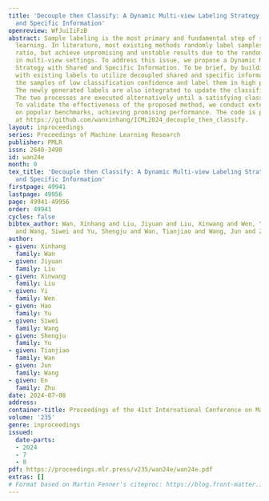 ```yaml
---
title: 'Decouple then Classify: A Dynamic Multi-view Labeling Strategy with Shared
  and Specific Information'
openreview: WfJuiIiFzB
abstract: Sample labeling is the most primary and fundamental step of semi-supervised
  learning. In literature, most existing methods randomly label samples with a given
  ratio, but achieve unpromising and unstable results due to the randomness, especially
  in multi-view settings. To address this issue, we propose a Dynamic Multi-view Labeling
  Strategy with Shared and Specific Information. To be brief, by building two classifiers
  with existing labels to utilize decoupled shared and specific information, we select
  the samples of low classification confidence and label them in high priorities.
  The newly generated labels are also integrated to update the classifiers adaptively.
  The two processes are executed alternatively until a satisfying classification performance.
  To validate the effectiveness of the proposed method, we conduct extensive experiments
  on popular benchmarks, achieving promising performance. The code is publicly available
  at https://github.com/wanxinhang/ICML2024_decouple_then_classify.
layout: inproceedings
series: Proceedings of Machine Learning Research
publisher: PMLR
issn: 2640-3498
id: wan24e
month: 0
tex_title: 'Decouple then Classify: A Dynamic Multi-view Labeling Strategy with Shared
  and Specific Information'
firstpage: 49941
lastpage: 49956
page: 49941-49956
order: 49941
cycles: false
bibtex_author: Wan, Xinhang and Liu, Jiyuan and Liu, Xinwang and Wen, Yi and Yu, Hao
  and Wang, Siwei and Yu, Shengju and Wan, Tianjiao and Wang, Jun and Zhu, En
author:
- given: Xinhang
  family: Wan
- given: Jiyuan
  family: Liu
- given: Xinwang
  family: Liu
- given: Yi
  family: Wen
- given: Hao
  family: Yu
- given: Siwei
  family: Wang
- given: Shengju
  family: Yu
- given: Tianjiao
  family: Wan
- given: Jun
  family: Wang
- given: En
  family: Zhu
date: 2024-07-08
address:
container-title: Proceedings of the 41st International Conference on Machine Learning
volume: '235'
genre: inproceedings
issued:
  date-parts:
  - 2024
  - 7
  - 8
pdf: https://proceedings.mlr.press/v235/wan24e/wan24e.pdf
extras: []
# Format based on Martin Fenner's citeproc: https://blog.front-matter.io/posts/citeproc-yaml-for-bibliographies/
---
```

